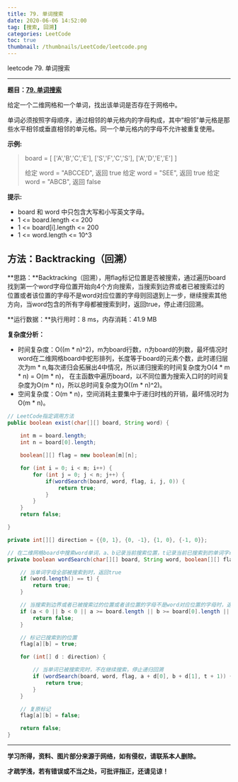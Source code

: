 ```yaml
---
title: 79. 单词搜索
date: 2020-06-06 14:52:00
tag: [搜索, 回溯]
categories: LeetCode
toc: true
thumbnail: /thumbnails/LeetCode/leetcode.png
---
```


leetcode 79. 单词搜索

<!--more-->

---

**题目：[79. 单词搜索](https://leetcode-cn.com/problems/word-search/)**

给定一个二维网格和一个单词，找出该单词是否存在于网格中。

单词必须按照字母顺序，通过相邻的单元格内的字母构成，其中“相邻”单元格是那些水平相邻或垂直相邻的单元格。同一个单元格内的字母不允许被重复使用。

**示例:**

> board =
> [
> 	['A','B','C','E'],
> 	['S','F','C','S'],
> 	['A','D','E','E']
> ]
> 
> 给定 word = "ABCCED", 返回 true
> 给定 word = "SEE", 返回 true
> 给定 word = "ABCB", 返回 false

**提示:**

* board 和 word 中只包含大写和小写英文字母。
* 1 <= board.length <= 200
* 1 <= board[i].length <= 200
* 1 <= word.length <= 10^3

## 方法：Backtracking（回溯）

**思路：**Backtracking（回溯），用flag标记位置是否被搜索，通过遍历board找到第一个word字母位置开始向4个方向搜索，当搜索到边界或者已被搜索过的位置或者该位置的字母不是word对应位置的字母则回退到上一步，继续搜索其他方向，当word包含的所有字母都被搜索到时，返回true，停止递归回溯。

**运行数据：**执行用时：8 ms，内存消耗：41.9 MB

**复杂度分析：**

* 时间复杂度：O((m * n)^2)，m为board行数，n为board的列数，最坏情况时word在二维网格board中蛇形排列，长度等于board的元素个数，此时递归层次为m * n,每次递归会拓展出4中情况，所以递归搜索的时间复杂度为O(4 * m * n) = O(m * n)， 在主函数中遍历board，以不同位置为搜索入口时的时间复杂度为O(m * n)，所以总时间复杂度为O((m * n)^2)。
* 空间复杂度：O(m * n)，空间消耗主要集中于递归时栈的开销，最坏情况时为O(m * n)。

```java
// LeetCode指定调用方法 
public boolean exist(char[][] board, String word) {
		
    int m = board.length;
    int n = board[0].length;

    boolean[][] flag = new boolean[m][n];

    for (int i = 0; i < m; i++) {
        for (int j = 0; j < n; j++) {
            if(wordSearch(board, word, flag, i, j, 0)) {
                return true;
            }
        }
    }
    return false;

}

private int[][] direction = {{0, 1}, {0, -1}, {1, 0}, {-1, 0}};

// 在二维网格board中搜索word单词，a、b记录当前搜索位置，t记录当前已搜索到的单词字母数量
private boolean wordSearch(char[][] board, String word, boolean[][] flag, int a, int b, int t) {

    // 当单词字母全部被搜索到时，返回true
    if (word.length() == t) {
        return true;
    }

    // 当搜索到边界或者已被搜索过的位置或者该位置的字母不是word对应位置的字母时，返回false
    if (a < 0 || b < 0 || a >= board.length || b >= board[0].length || flag[a][b] || board[a][b] != word.charAt(t)) {
        return false;
    }

    // 标记已搜索到的位置
    flag[a][b] = true;

    for (int[] d : direction) {

        // 当单词已被搜索完时，不在继续搜索，停止递归回溯
        if (wordSearch(board, word, flag, a + d[0], b + d[1], t + 1)) {
            return true;
        }
    }

    // 复原标记
    flag[a][b] = false;

    return false;
}
```

---

**学习所得，资料、图片部分来源于网络，如有侵权，请联系本人删除。**

**才疏学浅，若有错误或不当之处，可批评指正，还请见谅！**